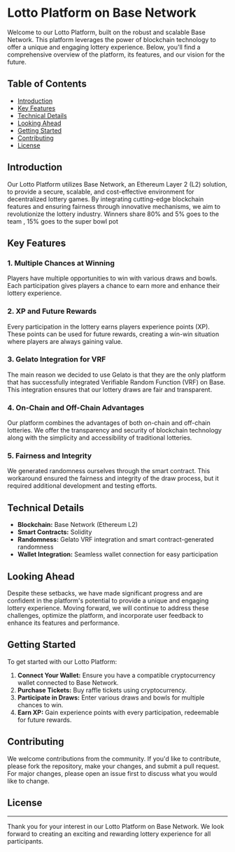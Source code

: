 # Lotto Platform on Base Network

Welcome to our Lotto Platform, built on the robust and scalable Base Network. This platform leverages the power of blockchain technology to offer a unique and engaging lottery experience. Below, you'll find a comprehensive overview of the platform, its features, and our vision for the future.

## Table of Contents

- [Introduction](#introduction)
- [Key Features](#key-features)
- [Technical Details](#technical-details)
- [Looking Ahead](#looking-ahead)
- [Getting Started](#getting-started)
- [Contributing](#contributing)
- [License](#license)

## Introduction

Our Lotto Platform utilizes Base Network, an Ethereum Layer 2 (L2) solution, to provide a secure, scalable, and cost-effective environment for decentralized lottery games. By integrating cutting-edge blockchain features and ensuring fairness through innovative mechanisms, we aim to revolutionize the lottery industry. Winners share 80% and 5% goes to the team ,  15% goes to the super bowl pot

## Key Features

### 1. Multiple Chances at Winning

Players have multiple opportunities to win with various draws and bowls. Each participation gives players a chance to earn more and enhance their lottery experience.

### 2. XP and Future Rewards

Every participation in the lottery earns players experience points (XP). These points can be used for future rewards, creating a win-win situation where players are always gaining value.

### 3. Gelato Integration for VRF

The main reason we decided to use Gelato is that they are the only platform that has successfully integrated Verifiable Random Function (VRF) on Base. This integration ensures that our lottery draws are fair and transparent.

### 4. On-Chain and Off-Chain Advantages

Our platform combines the advantages of both on-chain and off-chain lotteries. We offer the transparency and security of blockchain technology along with the simplicity and accessibility of traditional lotteries.

### 5. Fairness and Integrity

We generated randomness ourselves through the smart contract. This workaround ensured the fairness and integrity of the draw process, but it required additional development and testing efforts.

## Technical Details

- **Blockchain:** Base Network (Ethereum L2)
- **Smart Contracts:** Solidity
- **Randomness:** Gelato VRF integration and smart contract-generated randomness
- **Wallet Integration:** Seamless wallet connection for easy participation

## Looking Ahead

Despite these setbacks, we have made significant progress and are confident in the platform's potential to provide a unique and engaging lottery experience. Moving forward, we will continue to address these challenges, optimize the platform, and incorporate user feedback to enhance its features and performance.

## Getting Started

To get started with our Lotto Platform:

1. **Connect Your Wallet:** Ensure you have a compatible cryptocurrency wallet connected to Base Network.
2. **Purchase Tickets:** Buy raffle tickets using cryptocurrency.
3. **Participate in Draws:** Enter various draws and bowls for multiple chances to win.
4. **Earn XP:** Gain experience points with every participation, redeemable for future rewards.

## Contributing

We welcome contributions from the community. If you'd like to contribute, please fork the repository, make your changes, and submit a pull request. For major changes, please open an issue first to discuss what you would like to change.

## License


---

Thank you for your interest in our Lotto Platform on Base Network. We look forward to creating an exciting and rewarding lottery experience for all participants.
